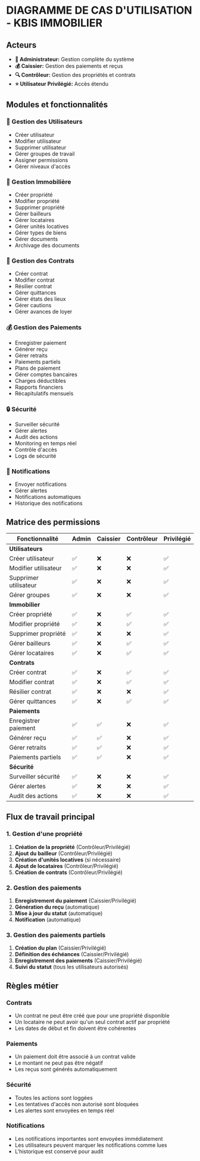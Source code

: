# DIAGRAMME DE CAS D'UTILISATION - KBIS IMMOBILIER

## Acteurs

- **👑 Administrateur:** Gestion complète du système
- **💰 Caissier:** Gestion des paiements et reçus
- **🔍 Contrôleur:** Gestion des propriétés et contrats
- **⭐ Utilisateur Privilégié:** Accès étendu

## Modules et fonctionnalités

### 👥 Gestion des Utilisateurs
- Créer utilisateur
- Modifier utilisateur
- Supprimer utilisateur
- Gérer groupes de travail
- Assigner permissions
- Gérer niveaux d'accès

### 🏢 Gestion Immobilière
- Créer propriété
- Modifier propriété
- Supprimer propriété
- Gérer bailleurs
- Gérer locataires
- Gérer unités locatives
- Gérer types de biens
- Gérer documents
- Archivage des documents

### 📄 Gestion des Contrats
- Créer contrat
- Modifier contrat
- Résilier contrat
- Gérer quittances
- Gérer états des lieux
- Gérer cautions
- Gérer avances de loyer

### 💰 Gestion des Paiements
- Enregistrer paiement
- Générer reçu
- Gérer retraits
- Paiements partiels
- Plans de paiement
- Gérer comptes bancaires
- Charges déductibles
- Rapports financiers
- Récapitulatifs mensuels

### 🔒 Sécurité
- Surveiller sécurité
- Gérer alertes
- Audit des actions
- Monitoring en temps réel
- Contrôle d'accès
- Logs de sécurité

### 📱 Notifications
- Envoyer notifications
- Gérer alertes
- Notifications automatiques
- Historique des notifications

## Matrice des permissions

| Fonctionnalité | Admin | Caissier | Contrôleur | Privilégié |
|----------------|-------|----------|------------|------------|
| **Utilisateurs** | | | | |
| Créer utilisateur | ✅ | ❌ | ❌ | ✅ |
| Modifier utilisateur | ✅ | ❌ | ❌ | ✅ |
| Supprimer utilisateur | ✅ | ❌ | ❌ | ✅ |
| Gérer groupes | ✅ | ❌ | ❌ | ✅ |
| **Immobilier** | | | | |
| Créer propriété | ✅ | ❌ | ✅ | ✅ |
| Modifier propriété | ✅ | ❌ | ✅ | ✅ |
| Supprimer propriété | ✅ | ❌ | ❌ | ✅ |
| Gérer bailleurs | ✅ | ❌ | ✅ | ✅ |
| Gérer locataires | ✅ | ❌ | ✅ | ✅ |
| **Contrats** | | | | |
| Créer contrat | ✅ | ❌ | ✅ | ✅ |
| Modifier contrat | ✅ | ❌ | ✅ | ✅ |
| Résilier contrat | ✅ | ❌ | ❌ | ✅ |
| Gérer quittances | ✅ | ❌ | ✅ | ✅ |
| **Paiements** | | | | |
| Enregistrer paiement | ✅ | ✅ | ❌ | ✅ |
| Générer reçu | ✅ | ✅ | ❌ | ✅ |
| Gérer retraits | ✅ | ✅ | ❌ | ✅ |
| Paiements partiels | ✅ | ✅ | ❌ | ✅ |
| **Sécurité** | | | | |
| Surveiller sécurité | ✅ | ❌ | ❌ | ✅ |
| Gérer alertes | ✅ | ❌ | ❌ | ✅ |
| Audit des actions | ✅ | ❌ | ❌ | ✅ |

## Flux de travail principal

### 1. Gestion d'une propriété
1. **Création de la propriété** (Contrôleur/Privilégié)
2. **Ajout du bailleur** (Contrôleur/Privilégié)
3. **Création d'unités locatives** (si nécessaire)
4. **Ajout de locataires** (Contrôleur/Privilégié)
5. **Création de contrats** (Contrôleur/Privilégié)

### 2. Gestion des paiements
1. **Enregistrement du paiement** (Caissier/Privilégié)
2. **Génération du reçu** (automatique)
3. **Mise à jour du statut** (automatique)
4. **Notification** (automatique)

### 3. Gestion des paiements partiels
1. **Création du plan** (Caissier/Privilégié)
2. **Définition des échéances** (Caissier/Privilégié)
3. **Enregistrement des paiements** (Caissier/Privilégié)
4. **Suivi du statut** (tous les utilisateurs autorisés)

## Règles métier

### Contrats
- Un contrat ne peut être créé que pour une propriété disponible
- Un locataire ne peut avoir qu'un seul contrat actif par propriété
- Les dates de début et fin doivent être cohérentes

### Paiements
- Un paiement doit être associé à un contrat valide
- Le montant ne peut pas être négatif
- Les reçus sont générés automatiquement

### Sécurité
- Toutes les actions sont loggées
- Les tentatives d'accès non autorisé sont bloquées
- Les alertes sont envoyées en temps réel

### Notifications
- Les notifications importantes sont envoyées immédiatement
- Les utilisateurs peuvent marquer les notifications comme lues
- L'historique est conservé pour audit
